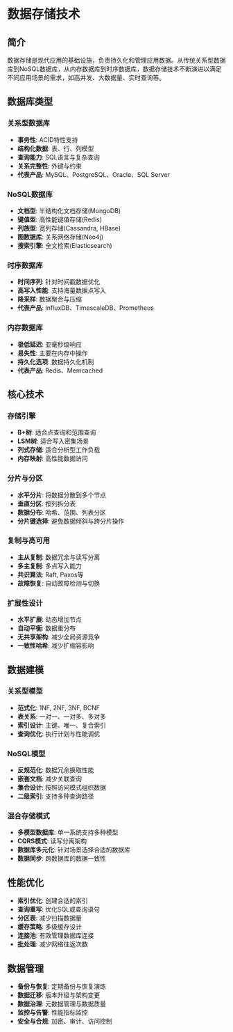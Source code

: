 # 数据存储技术

## 简介

数据存储是现代应用的基础设施，负责持久化和管理应用数据。从传统关系型数据库到NoSQL数据库，从内存数据库到时序数据库，数据存储技术不断演进以满足不同应用场景的需求，如高并发、大数据量、实时查询等。

## 数据库类型

### 关系型数据库
- **事务性**: ACID特性支持
- **结构化数据**: 表、行、列模型
- **查询能力**: SQL语言与复杂查询
- **关系完整性**: 外键与约束
- **代表产品**: MySQL、PostgreSQL、Oracle、SQL Server

### NoSQL数据库
- **文档型**: 半结构化文档存储(MongoDB)
- **键值型**: 高性能键值存储(Redis)
- **列族型**: 宽列存储(Cassandra, HBase)
- **图数据库**: 关系网络存储(Neo4j)
- **搜索引擎**: 全文检索(Elasticsearch)

### 时序数据库
- **时间序列**: 针对时间戳数据优化
- **高写入性能**: 支持海量数据点写入
- **降采样**: 数据聚合与压缩
- **代表产品**: InfluxDB、TimescaleDB、Prometheus

### 内存数据库
- **极低延迟**: 亚毫秒级响应
- **易失性**: 主要在内存中操作
- **持久化选项**: 数据持久化机制
- **代表产品**: Redis、Memcached

## 核心技术

### 存储引擎
- **B+树**: 适合点查询和范围查询
- **LSM树**: 适合写入密集场景
- **列式存储**: 适合分析型工作负载
- **内存映射**: 高性能数据访问

### 分片与分区
- **水平分片**: 将数据分散到多个节点
- **垂直分区**: 按列拆分表
- **数据分布**: 哈希、范围、列表分区
- **分片键选择**: 避免数据倾斜与跨分片操作

### 复制与高可用
- **主从复制**: 数据冗余与读写分离
- **多主复制**: 多点写入能力
- **共识算法**: Raft, Paxos等
- **故障恢复**: 自动故障检测与切换

### 扩展性设计
- **水平扩展**: 动态增加节点
- **自动平衡**: 数据重分布
- **无共享架构**: 减少全局资源竞争
- **一致性哈希**: 减少扩缩容影响

## 数据建模

### 关系型模型
- **范式化**: 1NF, 2NF, 3NF, BCNF
- **表关系**: 一对一、一对多、多对多
- **索引设计**: 主键、唯一、复合索引
- **查询优化**: 执行计划与性能调优

### NoSQL模型
- **反规范化**: 数据冗余换取性能
- **嵌套文档**: 减少关联查询
- **集合设计**: 按照访问模式组织数据
- **二级索引**: 支持多种查询路径

### 混合存储模式
- **多模型数据库**: 单一系统支持多种模型
- **CQRS模式**: 读写分离架构
- **数据库多元化**: 针对场景选择合适的数据库
- **数据同步**: 跨数据库的数据一致性

## 性能优化

- **索引优化**: 创建合适的索引
- **查询重写**: 优化SQL或查询语句
- **分区表**: 减少扫描数据量
- **缓存策略**: 多级缓存设计
- **连接池**: 有效管理数据库连接
- **批处理**: 减少网络往返次数

## 数据管理

- **备份与恢复**: 定期备份与恢复演练
- **数据迁移**: 版本升级与架构变更
- **数据治理**: 元数据管理与数据质量
- **监控与告警**: 性能指标监控
- **安全与合规**: 加密、审计、访问控制 